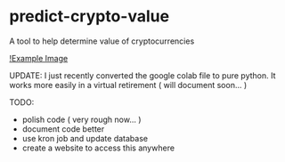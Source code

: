 # predict-crypto-value
A tool to help determine value of cryptocurrencies


[!Example Image](https://raw.githubusercontent.com/jim-cassidy/predict-crypto-value/main/screenshots/predict-crypto-screen1.png)


UPDATE:
    I just recently converted the google colab file to pure python.
It works more easily in a virtual retirement ( will document soon... )

TODO:
- polish code ( very rough now... )
- document code better
- use kron job and update database
- create a website to access this anywhere
